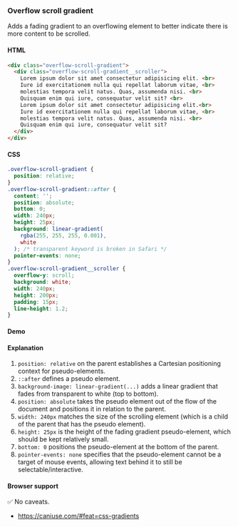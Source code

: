 ### Overflow scroll gradient

Adds a fading gradient to an overflowing element to better indicate there is more content to be scrolled.

#### HTML

```html
<div class="overflow-scroll-gradient">
  <div class="overflow-scroll-gradient__scroller">
    Lorem ipsum dolor sit amet consectetur adipisicing elit. <br>
    Iure id exercitationem nulla qui repellat laborum vitae, <br>
    molestias tempora velit natus. Quas, assumenda nisi. <br>
    Quisquam enim qui iure, consequatur velit sit? <br>
    Lorem ipsum dolor sit amet consectetur adipisicing elit.<br>
    Iure id exercitationem nulla qui repellat laborum vitae, <br>
    molestias tempora velit natus. Quas, assumenda nisi. <br>
    Quisquam enim qui iure, consequatur velit sit?
  </div>
</div>
```

#### CSS

```css
.overflow-scroll-gradient {
  position: relative;
}
.overflow-scroll-gradient::after {
  content: '';
  position: absolute;
  bottom: 0;
  width: 240px;
  height: 25px;
  background: linear-gradient(
    rgba(255, 255, 255, 0.001),
    white
  ); /* transparent keyword is broken in Safari */
  pointer-events: none;
}
.overflow-scroll-gradient__scroller {
  overflow-y: scroll;
  background: white;
  width: 240px;
  height: 200px;
  padding: 15px;
  line-height: 1.2;
}
```

#### Demo

#### Explanation

1. `position: relative` on the parent establishes a Cartesian positioning context for pseudo-elements.
2. `::after` defines a pseudo element.
3. `background-image: linear-gradient(...)` adds a linear gradient that fades from transparent to white
   (top to bottom).
4. `position: absolute` takes the pseudo element out of the flow of the document and positions it in relation to the parent.
5. `width: 240px` matches the size of the scrolling element (which is a child of the parent that has
   the pseudo element).
6. `height: 25px` is the height of the fading gradient pseudo-element, which should be kept relatively small.
7. `bottom: 0` positions the pseudo-element at the bottom of the parent.
8. `pointer-events: none` specifies that the pseudo-element cannot be a target of mouse events, allowing text behind it to still be selectable/interactive.

#### Browser support

<span class="snippet__support-note">✅ No caveats.</span>

- https://caniuse.com/#feat=css-gradients

<!-- tags: visual -->

